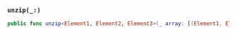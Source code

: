 ### `unzip(_:)`

```swift
public func unzip<Element1, Element2, Element3>(_ array: [(Element1, Element2, Element3)]) -> ([Element1], [Element2], [Element3])
```
